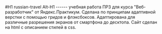 #H1 russian-travel Alt-H1
------ учебная работа ПР3 для курса "Веб-разработчик" от Яндекс.Практикум. Сделана по принципам адаптивной верстки с помощью гридов и флэксбоксов. Адаптирована для различные разрешения экранов от смартфона до десктопа. 
Сайт сделан на html с описанием стилей в css. 